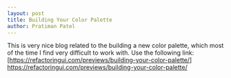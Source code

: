 ```yaml
---
layout: post
title: Building Your Color Palette
author: Pratiman Patel
---
```


This is very nice blog related to the building a new color palette, which most of the time I find very difficult to work with. Use the following link: [https://refactoringui.com/previews/building-your-color-palette/] https://refactoringui.com/previews/building-your-color-palette/